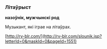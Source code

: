 ### Літаўрыст
**назоўнік, мужчынскі род**

Музыкант, які іграе на літаўрах.

<a rel="author">[http://rv-blr.com/](http://rv-blr.com/slounik.jsp?letterId=0&maskId=0&pageId=1551)</a>
